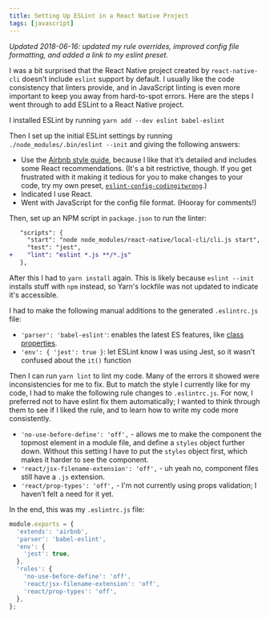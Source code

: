 ```yaml
---
title: Setting Up ESLint in a React Native Project
tags: [javascript]
---
```


*Updated 2018-06-16: updated my rule overrides, improved config file formatting, and added a link to my eslint preset.*

I was a bit surprised that the React Native project created by `react-native-cli` doesn't include `eslint` support by default. I usually like the code consistency that linters provide, and in JavaScript linting is even more important to keep you away from hard-to-spot errors. Here are the steps I went through to add ESLint to a React Native project.

I installed ESLint by running `yarn add --dev eslint babel-eslint`

Then I set up the initial ESLint settings by running `./node_modules/.bin/eslint --init` and giving the following answers:

- Use the [Airbnb style guide](https://github.com/airbnb/javascript), because I like that it’s detailed and includes some React recommendations. (It's a bit restrictive, though. If you get frustrated with it making it tedious for you to make changes to your code, try my own preset, [`eslint-config-codingitwrong`](https://github.com/CodingItWrong/eslint-config-codingitwrong).)
- Indicated I use React.
- Went with JavaScript for the config file format. (Hooray for comments!)

Then, set up an NPM script in `package.json` to run the linter:

```diff
   "scripts": {
     "start": "node node_modules/react-native/local-cli/cli.js start",
     "test": "jest",
+    "lint": "eslint *.js **/*.js"
   },
```

After this I had to `yarn install` again. This is likely because `eslint --init` installs stuff with `npm` instead, so Yarn's lockfile was not updated to indicate it's accessible.

I had to make the following manual additions to the generated `.eslintrc.js` file:

- `'parser': 'babel-eslint'`: enables the latest ES features, like [class properties](https://babeljs.io/docs/plugins/transform-class-properties/).
- `'env': { 'jest': true }`: let ESLint know I was using Jest, so it wasn’t confused about the `it()` function

Then I can run `yarn lint` to lint my code. Many of the errors it showed were inconsistencies for me to fix. But to match the style I currently like for my code, I had to make the following rule changes to `.eslintrc.js`. For now, I preferred not to have eslint fix them automatically; I wanted to think through them to see if I liked the rule, and to learn how to write my code more consistently.

- `'no-use-before-define': 'off',` - allows me to make the component the topmost element in a module file, and define a `styles` object further down. Without this setting I have to put the `styles` object first, which makes it harder to see the component.
- `'react/jsx-filename-extension': 'off',` - uh yeah no, component files still have a `.js` extension.
- `'react/prop-types': 'off',` - I'm not currently using props validation; I haven’t felt a need for it yet.

In the end, this was my `.eslintrc.js` file:

```javascript
module.exports = {
  'extends': 'airbnb',
  'parser': 'babel-eslint',
  'env': {
    'jest': true,
  },
  'rules': {
    'no-use-before-define': 'off',
    'react/jsx-filename-extension': 'off',
    'react/prop-types': 'off',
  },
};
```
